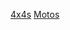 <!-- TITLE: Auto -->
<!-- SUBTITLE: All things auto mobile -->

[4x4s](/home/auto/4-x-4)
[Motos](/home/auto/motos)